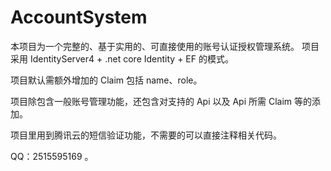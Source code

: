 # AccountSystem
本项目为一个完整的、基于实用的、可直接使用的账号认证授权管理系统。
项目采用 IdentityServer4 + .net core Identity + EF 的模式。

项目默认需额外增加的 Claim 包括 name、role。

项目除包含一般账号管理功能，还包含对支持的 Api 以及 Api 所需 Claim 等的添加。

项目里用到腾讯云的短信验证功能，不需要的可以直接注释相关代码。

QQ：2515595169 。
